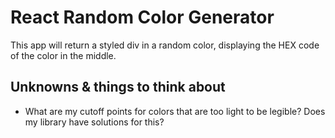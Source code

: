 # React Random Color Generator

This app will return a styled div in a random color, displaying the HEX code of the color in the middle.

## Unknowns & things to think about

- What are my cutoff points for colors that are too light to be legible? Does my library have solutions for this?
